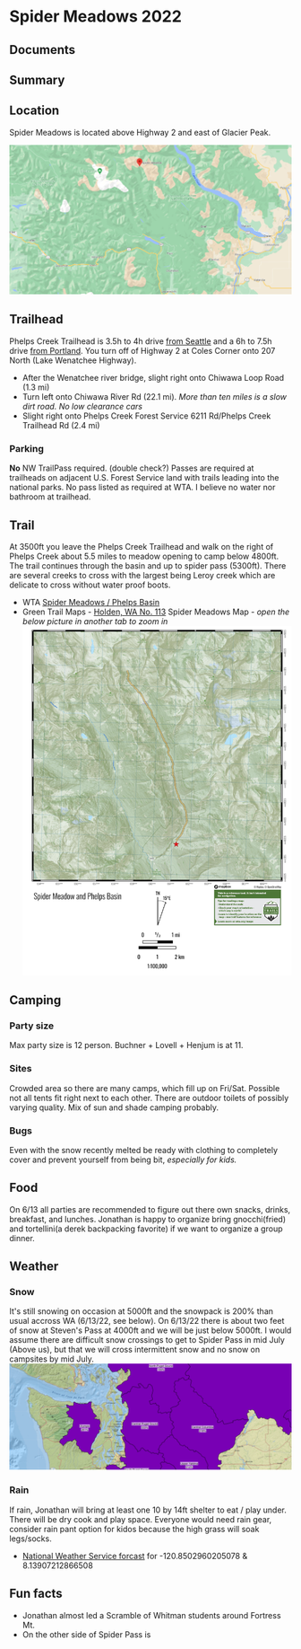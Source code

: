 # Spider Meadows 2022

## Documents

## Summary

## Location
Spider Meadows is located above Highway 2 and east of Glacier Peak.

![Spider Meadows Location](./img/spider-meadows-location.png)

##  Trailhead
Phelps Creek Trailhead is 3.5h to 4h drive [from Seattle](https://www.google.com/maps/dir/Columbia+City,+Seattle,+WA/Phelps+Creek+Trailhead,+Forest+Road+6200,+Leavenworth,+WA+98826/@47.6254291,-122.5582082,8z/data=!3m1!4b1!4m18!4m17!1m5!1m1!1s0x54906a0c5aa68bb1:0xfa602b48f2068cf8!2m2!1d-122.2869617!2d47.5607961!1m5!1m1!1s0x549b3d4d88aec98d:0x9f81bfbd3b7ab146!2m2!1d-120.835!2d48.0832!2m3!6e0!7e2!8j1655033700!3e0) and a 6h to 7.5h drive [from Portland](https://www.google.com/maps/dir/Portland,+OR/Phelps+Creek+Trailhead,+Forest+Road+6200,+Leavenworth,+WA+98826/@46.7809729,-123.9126411,7z/data=!3m1!4b1!4m18!4m17!1m5!1m1!1s0x54950b0b7da97427:0x1c36b9e6f6d18591!2m2!1d-122.6783853!2d45.515232!1m5!1m1!1s0x549b3d4d88aec98d:0x9f81bfbd3b7ab146!2m2!1d-120.835!2d48.0832!2m3!6e0!7e2!8j1655033700!3e0).  You turn off of Highway 2 at Coles Corner onto 207 North (Lake Wenatchee Highway).
- After the Wenatchee river bridge, slight right onto Chiwawa Loop Road (1.3 mi)
- Turn left onto Chiwawa River Rd (22.1 mi). *More than ten miles is a slow dirt road.  No low clearance cars*
- Slight right onto Phelps Creek Forest Service 6211 Rd/Phelps Creek Trailhead Rd (2.4 mi)

### Parking
**No** NW TrailPass required. (double check?) Passes are required at trailheads on adjacent U.S. Forest Service land with trails leading into the national parks.  No pass listed as required at WTA.  I believe no water nor bathroom at trailhead.

## Trail
At 3500ft you leave the Phelps Creek Trailhead and walk on the right of Phelps Creek about 5.5 miles to meadow opening to camp below 4800ft.  The trail continues through the basin and up to spider pass (5300ft).  There are several creeks to cross with the largest being Leroy creek which are delicate to cross without water proof boots.  

- WTA [Spider Meadows / Phelps Basin](https://www.wta.org/go-hiking/hikes/spider-meadows)
- Green Trail Maps - [Holden, WA No. 113](https://www.mountaineers.org/books/books/holden-wa-no-113-green-trails-maps) 
Spider Meadows Map - *open the below picture in another tab to zoom in*
![Spider Meadows Map](./img/spider-meadows-map.jpeg)

## Camping

### Party size
Max party size is 12 person.  Buchner + Lovell + Henjum is at 11. 

### Sites
Crowded area so there are many camps, which fill up on Fri/Sat.  Possible not all tents fit right next to each other.  There are outdoor toilets of possibly varying quality. Mix of sun and shade camping probably.

### Bugs
Even with the snow recently melted be ready with clothing to completely cover and prevent yourself from being bit, *especially for kids.*  

## Food
On 6/13 all parties are recommended to figure out there own snacks, drinks, breakfast, and lunches.  Jonathan is happy to organize bring gnocchi(fried) and tortellini(a derek backpacking favorite) if we want to organize a group dinner.


## Weather
### Snow
It's still snowing on occasion at 5000ft and the snowpack is 200% than usual accross WA (6/13/22, see below).  On 6/13/22 there is about two feet of snow at Steven's Pass at 4000ft and we will be just below 5000ft.  I would assume there are difficult snow crossings to get to Spider Pass in mid July (Above us), but that we will cross intermittent snow and no snow on campsites by mid July.  
![snowpack](./img/snowpack.png)

### Rain
If rain, Jonathan will bring at least one 10 by 14ft shelter to eat / play under. There will be dry cook and play space.  Everyone would need rain gear, consider rain pant option for kidos because the high grass will soak legs/socks.
- [National Weather Service forcast](https://forecast.weather.gov/MapClick.php?lon=-120.8502960205078&lat=48.13907212866508#.YqfM4XbMISE) for -120.8502960205078 & 8.13907212866508



## Fun facts
- Jonathan almost led a Scramble of Whitman students around Fortress Mt.
- On the other side of Spider Pass is 